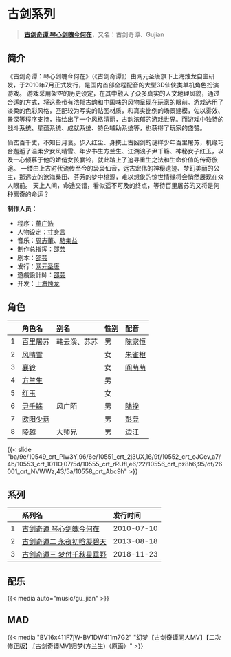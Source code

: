 # 古剑系列


> <u>**[古剑奇谭 琴心剑魄今何在](https://bgm.tv/subject/3870)**</u>，又名：古剑奇谭、Gujian

## 简介

《古剑奇谭：琴心剑魄今何在》（《古剑奇谭》）由网元圣唐旗下上海烛龙自主研发，于2010年7月正式发行，是国内首部全程配音的大型3D仙侠类单机角色扮演游戏。
游戏采用架空的历史设定，在其中融入了众多真实的人文地理风貌，通过合适的方式，将这些带有浓郁古韵和中国味的风物呈现在玩家的眼前。游戏选用了淡柔的色彩风格，匹配较为写实的贴图材质，和真实比例的场景建模，佐以雾效、景深等程序支持，描绘出了一个风格清丽，古韵浓郁的游戏世界。而游戏中独特的战斗系统、星蕴系统、成就系统、特色辅助系统等，也获得了玩家的盛赞。

仙峦百千丈，不知日月衰。步入红尘、身携上古凶剑的谜样少年百里屠苏，机缘巧合邂逅了温柔少女风晴雪、年少书生方兰生、江湖浪子尹千觞、神秘女子红玉，以及一心倾慕于他的娇俏女孩襄铃，就此踏上了追寻重生之法和生命价值的传奇旅途。
一缕由上古时代流传至今的袅袅仙音，远古宏伟的神秘遗迹、梦幻美丽的公主，那远去的沧海桑田、芬芳的梦中桃源，难以想象的惊世情缘将会悄然展现在众人眼前。
天上人间，命途交错，看似遥不可及的终点，等待百里屠苏的又将是何种离奇的命运？

**制作人员：**
- 程序：[董广浩](https://bgm.tv/person/40553)
- 人物设定：[寸身言](https://bgm.tv/person/16345)
- 音乐：[周志華](https://bgm.tv/person/16344)、[駱集益](https://bgm.tv/person/16343)
- 制作总指挥：[邵芸](https://bgm.tv/person/37940)
- 剧本：[邵芸](https://bgm.tv/person/37940)
- 发行：[网元圣唐](https://bgm.tv/person/8650)
- 遊戲設計師：[邵芸](https://bgm.tv/person/37940)
- 开发：[上海烛龙](https://bgm.tv/person/9301)

## 角色

|     |   角色名   |   别名  | 性别 |  配音  |
|:--- |:------  |:----      |:---  |:--   |
| 1 | [百里屠苏](https://bgm.tv/character/10549) | 韩云溪、苏苏 | 男 | [陈家恒](https://bgm.tv/person/38518) |
| 2 | [风晴雪](https://bgm.tv/character/10551) |  | 女 | [朱雀橙](https://bgm.tv/person/18670) |
| 3 | [襄铃](https://bgm.tv/character/10552) |  | 女 | [阎萌萌](https://bgm.tv/person/7282) |
| 4 | [方兰生](https://bgm.tv/character/10553) |  | 男 |  |
| 5 | [红玉](https://bgm.tv/character/10555) |  | 女 |  |
| 6 | [尹千觞](https://bgm.tv/character/10556) | 风广陌 | 男 | [陆揆](https://bgm.tv/person/7284) |
| 7 | [欧阳少恭](https://bgm.tv/character/26001) |  | 男 | [彭尧](https://bgm.tv/person/29647) |
| 8 | [陵越](https://bgm.tv/character/10558) | 大师兄 | 男 | [边江](https://bgm.tv/person/7281) |

{{< slide "ba/9e/10549_crt_Plw3Y,96/6e/10551_crt_2j3UX,16/9f/10552_crt_oJCev,a7/4b/10553_crt_1011O,07/5d/10555_crt_rRUfl,e6/22/10556_crt_pz8h6,95/df/26001_crt_NVWWz,43/5a/10558_crt_Abc9h" >}}

## 系列

|     |   系列名   |   发行时间  |
|:---   |:------  |:----      |
| 1 | [古剑奇谭 琴心剑魄今何在](http://bgm.tv/subject/3870) | 2010-07-10 |
| 2 | [古剑奇谭二 永夜初晗凝碧天](http://bgm.tv/subject/59079) | 2013-08-18 |
| 3 | [古剑奇谭三 梦付千秋星垂野](http://bgm.tv/subject/237159) | 2018-11-23 |

## 配乐

{{< media auto="music/gu_jian" >}}
## MAD

{{< media "BV16x411F7jW-BV1DW411m7G2" "幻梦【古剑奇谭同人MV】【二次修正版】,[古剑奇谭MV]归梦(方兰生)（原画）"  >}}
